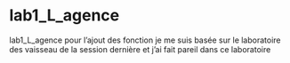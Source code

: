 # lab1_L_agence
lab1_L_agence
pour l’ajout des fonction je me suis basée sur le laboratoire des vaisseau de la session dernière et j’ai fait pareil dans ce laboratoire
